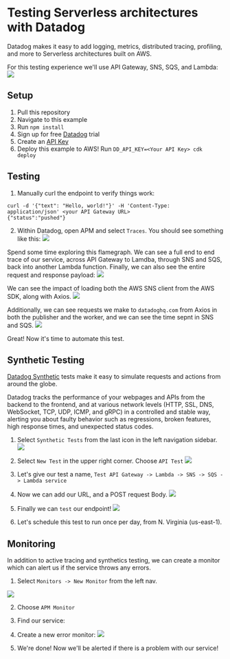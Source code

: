 # Testing Serverless architectures with Datadog

Datadog makes it easy to add logging, metrics, distributed tracing, profiling, and more to Serverless architectures built on AWS.

For this testing experience we'll use API Gateway, SNS, SQS, and Lambda:
![](./images/architecture.png)


## Setup

1. Pull this repository
2. Navigate to this example
3. Run `npm install`
4. Sign up for free [Datadog](https://datadoghq.com) trial
5. Create an [API Key](https://app.datadoghq.com/account/login?next=%2Forganization-settings%2Fapi-keys)
6. Deploy this example to AWS! Run `DD_API_KEY=<Your API Key> cdk deploy`

## Testing
1. Manually curl the endpoint to verify things work:
```
curl -d '{"text": "Hello, world!"}' -H 'Content-Type: application/json' <your API Gateway URL>
{"status":"pushed"}
```

2. Within Datadog, open APM and select `Traces`. You should see something like this:
![](./images/flamegraph.png)

Spend some time exploring this flamegraph. We can see a full end to end trace of our service, across API Gateway to Lamdba, through SNS and SQS, back into another Lambda function. Finally, we can also see the entire request and response payload:
![](./images/capture_payload.png)

We can see the impact of loading both the AWS SNS client from the AWS SDK, along with Axios.
![](./images/cold_start_traces.png)

Additionally, we can see requests we make to `datadoghq.com` from Axios in both the publisher and the worker, and we can see the time sepnt in SNS and SQS.
![](./images/sns_sqs.png)

Great! Now it's time to automate this test.

## Synthetic Testing

[Datadog Synthetic](https://docs.datadoghq.com/synthetics/) tests make it easy to simulate requests and actions from around the globe.

Datadog tracks the performance of your webpages and APIs from the backend to the frontend, and at various network levels (HTTP, SSL, DNS, WebSocket, TCP, UDP, ICMP, and gRPC) in a controlled and stable way, alerting you about faulty behavior such as regressions, broken features, high response times, and unexpected status codes.

1. Select `Synthetic Tests` from the last icon in the left navigation sidebar.
![](./images/synthetics_test_menu_item.png)

2. Select `New Test` in the upper right corner. Choose `API Test`
![](./images/new_synthetic_test.png)

3. Let's give our test a name, `Test API Gateway -> Lambda -> SNS -> SQS -> Lambda service`
4. Now we can add our URL, and a POST request Body.
![](./images/synthetic_test.png)

5. Finally we can `test` our endpoint!
![](./images/successful_synthetic_test.png)

6. Let's schedule this test to run once per day, from N. Virginia (us-east-1).

## Monitoring
In addition to active tracing and synthetics testing, we can create a monitor which can alert us if the service throws any errors.

1. Select `Monitors -> New Monitor` from the left nav.

![](./images/new_monitor.png)

2. Choose `APM Monitor`
3. Find our service:
4. Create a new error monitor:
![](./images/monitor.png)

5. We're done! Now we'll be alerted if there is a problem with our service!

